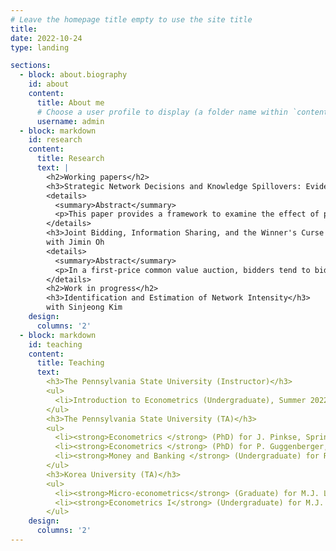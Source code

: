 ```yaml
---
# Leave the homepage title empty to use the site title
title:
date: 2022-10-24
type: landing

sections:
  - block: about.biography
    id: about
    content:
      title: About me
      # Choose a user profile to display (a folder name within `content/authors/`)
      username: admin
  - block: markdown
    id: research
    content:
      title: Research
      text: |
        <h2>Working papers</h2>
        <h3>Strategic Network Decisions and Knowledge Spillovers: Evidence from R&D collaborations of the U.S. Firms &#40;JMP&#41</h3>
        <details>
          <summary>Abstract</summary>
          <p>This paper provides a framework to examine the effect of private R&D investment on productivity in the presence of R&D collaborations and subsequent knowledge spillovers. While existing literature emphasizes the direct effects of R&D on innovation and cost reduction, it is often overlooked that R&D investment also affects the formation of collaborative networks. Investing in R&D enhances a firm's learning capacity and augments its appeal as a collaboration partner, thereby increasing the propensity for forming R&D collaborations. Consequently, the effect of R&D is underestimated without considering its additional role in fostering collaborations. To bridge the gap, I develop a dynamic model of a firm that internalizes its decision on whom to collaborate with and following spillovers. This framework allows a firm's R&D investment to improve productivity and affect the collaboration network, and each firm has different propensities for forming collaborations. Using the U.S. R&D-intensive firms and their firm-to-firm R\&D collaborations data during 1980-2001, I find that private R&D increases the probability of engaging in collaborations and the expected number of collaborators. When considering these factors together, a 10 percent increase in R&D yields a long-term efficiency gain of 0.35 percent, which is 14% larger than the traditional model with the exogenous network.</p>
        </details>
        <h3>Joint Bidding, Information Sharing, and the Winner's Curse in First-Price Common Value Auctions</h3>
        with Jimin Oh
        <details>
          <summary>Abstract</summary>
          <p>In a first-price common value auction, bidders tend to bid less aggressively in consideration of the winner's curse. It worsens when the number of bidders increases, the quality of information is poor, or they face high risks. Joint bidding could alleviate these problems and be advantageous even to a seller by relieving the winner's curse and increasing budgets, thus letting bidders bid more aggressively. Understanding how beneficial joint bidding could be is important because it could suggest whether a government should ban or allow joint bidding in procurement auctions with common value features. However, there is little empirical evidence on the effects of joint bidding in common value auctions. In this paper, we study joint bidding behavior and its impacts on bids and the winner's curse using the Outer Continental Shelf (OCS) auctions from 1954 to 1975. We suggest reduced form evidence that joint bidding increases the amounts of bids. To address the potential endogeneity problem in joint bidding, we introduce a novel instrument utilizing a new dataset of firms' office addresses recorded in lease contract agreements. Empirical results reveal that joint bidders submit approximately 75% higher bids than solo bidders on average. We then build a structural model of asymmetric common value auctions by dividing bidders into joint and solo types. Based on the estimation of the winner’s curse, we find that solo bidders experience a more substantial winner’s curse relative to joint bidders.</p>
        </details>
        <h2>Work in progress</h2>
        <h3>Identification and Estimation of Network Intensity</h3>
        with Sinjeong Kim
    design:
      columns: '2'
  - block: markdown
    id: teaching
    content:
      title: Teaching
      text: 
        <h3>The Pennsylvania State University (Instructor)</h3>
        <ul>
          <li>Introduction to Econometrics (Undergraduate), Summer 2022</li>
        </ul>
        <h3>The Pennsylvania State University (TA)</h3>
        <ul>
          <li><strong>Econometrics </strong> (PhD) for J. Pinkse, Spring 2022 - Fall 2022</li>
          <li><strong>Econometrics </strong> (PhD) for P. Guggenberger, Fall 2021</li> 
          <li><strong>Money and Banking </strong> (Undergraduate) for R. Chuderewicz, Fall 2018 - Spring 2021 </li>
        </ul>
        <h3>Korea University (TA)</h3>
        <ul>
          <li><strong>Micro-econometrics</strong> (Graduate) for M.J. Lee, Fall 2017</li>
          <li><strong>Econometrics I</strong> (Undergraduate) for M.J. Lee, Spring 2017</li> 
        </ul>
    design:
      columns: '2'
---
```

